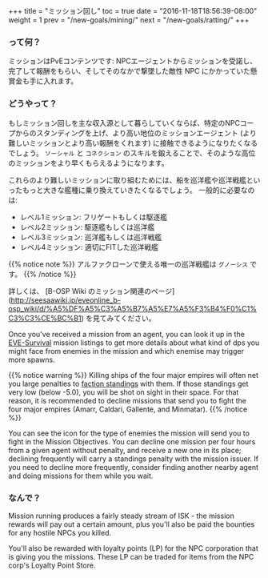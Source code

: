 +++ title = "ミッション回し" toc = true date = "2016-11-18T18:56:39-08:00" weight = 1 prev = "/new-goals/mining/" next = "/new-goals/ratting/" +++

### って何？

ミッションはPvEコンテンツです: NPCエージェントからミッションを受諾し、完了して報酬をもらい、そしてそのなかで撃墜した敵性 NPC にかかっていた懸賞金も手に入れます。

### どうやって？

もしミッション回しを主な収入源として暮らしていくならば、特定のNPCコープからのスタンディングを上げ、より高い地位のミッションエージェント (より難しいミッションとより高い報酬をくれます) に接触できるようになりたくなるでしょう。 `ソーシャル` と `コネクション` のスキルを鍛えることで、そのような高位のミッションをより早くもらえるようになります。

これらのより難しいミッションに取り組むためには、船を巡洋艦や巡洋戦艦といったもっと大きな艦種に乗り換えていきたくなるでしょう。 一般的に必要なのは:

- レベル1ミッション: フリゲートもしくは駆逐艦
- レベル2ミッション: 駆逐艦もしくは巡洋艦
- レベル3ミッション: 巡洋艦もしくは巡洋戦艦
- レベル4ミッション: 適切にFITした巡洋戦艦

{{% notice note %}} アルファクローンで使える唯一の巡洋戦艦は `グノーシス` です。 {{% /notice %}}

詳しくは、 \[B-OSP Wiki のミッション関連のページ\](http://seesaawiki.jp/eveonline_b-osp_wiki/d/%A5%DF%A5%C3%A5%B7%A5%E7%A5%F3%B4%F0%C1%C3%C3%CE%BC%B1) を見てみてください。

Once you've received a mission from an agent, you can look it up in the [EVE-Survival](http://eve-survival.org/wikka.php?wakka=MissionReports) mission listings to get more details about what kind of dps you might face from enemies in the mission and which enemise may trigger more spawns.

{{% notice warning %}} Killing ships of the four major empires will often net you large penalties to [faction standings](http://wiki.eveuniversity.org/Faction_Standings) with them. If those standings get very low (below -5.0), you will be shot on sight in their space. For that reason, it is recommended to decline missions that send you to fight the four major empires (Amarr, Caldari, Gallente, and Minmatar). {{% /notice %}}

You can see the icon for the type of enemies the mission will send you to fight in the Mission Objectives. You can decline one mission per four hours from a given agent without penalty, and receive a new one in its place; declining frequently will carry a standings penalty with the mission issuer. If you need to decline more frequently, consider finding another nearby agent and doing missions for them while you wait.

### なんで？

Mission running produces a fairly steady stream of ISK - the mission rewards will pay out a certain amount, plus you'll also be paid the bounties for any hostile NPCs you killed.

You'll also be rewarded with loyalty points (LP) for the NPC corporation that is giving you the missions. These LP can be traded for items from the NPC corp's Loyalty Point Store.